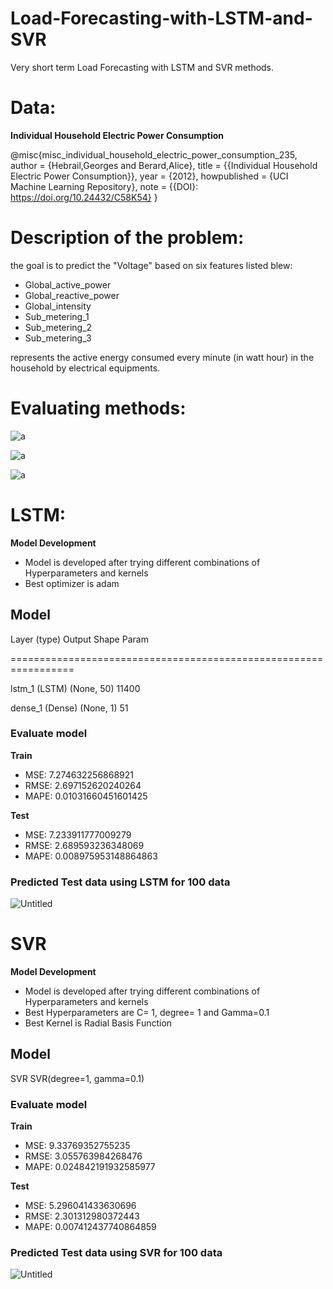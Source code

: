 # Load-Forecasting-with-LSTM-and-SVR
Very short term Load Forecasting with LSTM and SVR methods.
# Data:
**Individual Household Electric Power Consumption**

@misc{misc_individual_household_electric_power_consumption_235,
  author       = {Hebrail,Georges and Berard,Alice},
  title        = {{Individual Household Electric Power Consumption}},
  year         = {2012},
  howpublished = {UCI Machine Learning Repository},
  note         = {{DOI}: https://doi.org/10.24432/C58K54}
}
# Description of the problem:
the goal is to predict the "Voltage" based on six features listed blew:
* Global_active_power 	
* Global_reactive_power 	
* Global_intensity 	
* Sub_metering_1 	
* Sub_metering_2 	
* Sub_metering_3

represents the active energy consumed every minute (in watt hour) in the household by electrical equipments.
# Evaluating methods:
![a](https://wikimedia.org/api/rest_v1/media/math/render/svg/92ea807c3147d94e8762772be5d12511f1d55938)

![a](https://wikimedia.org/api/rest_v1/media/math/render/svg/6d689379d70cd119e3a9ed3c8ae306cafa5d516d)

![a](https://wikimedia.org/api/rest_v1/media/math/render/svg/2173f69a3c0192c836e19e9942d875c48621af81)


# LSTM:

**Model Development**

* Model is developed after trying different combinations of Hyperparameters and kernels
* Best optimizer is adam

## Model

 Layer (type)                Output Shape              Param    

 =================================================================
 
 lstm_1 (LSTM)               (None, 50)                11400     
                                                                 
 dense_1 (Dense)             (None, 1)                 51        
                                                                 
### Evaluate model

**Train**

* MSE: 7.274632256868921
* RMSE: 2.697152620240264
* MAPE: 0.01031660451601425
  
**Test**

* MSE: 7.233911777009279
* RMSE: 2.689593236348069
* MAPE: 0.008975953148864863

### Predicted Test data using LSTM for 100 data
![Untitled](https://github.com/user-attachments/assets/b71d160a-ba1d-486b-9a49-ff18c8af12e7)

# SVR
**Model Development**

* Model is developed after trying different combinations of Hyperparameters and kernels
* Best Hyperparameters are C= 1, degree= 1 and Gamma=0.1
* Best Kernel is Radial Basis Function

## Model
SVR
SVR(degree=1, gamma=0.1)  
                                                                 
### Evaluate model

**Train**

* MSE: 9.33769352755235
* RMSE: 3.055763984268476
* MAPE: 0.024842191932585977
  
**Test**

* MSE: 5.296041433630696
* RMSE: 2.301312980372443
* MAPE: 0.007412437740864859

### Predicted Test data using SVR for 100 data
![Untitled](https://github.com/user-attachments/assets/dba67c78-489a-425b-a8ee-7a581d51b1cc)

